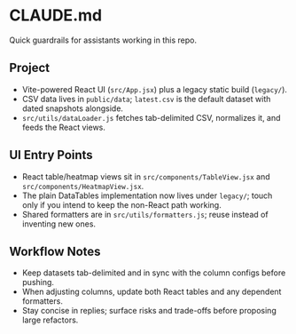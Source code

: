 # CLAUDE.md

Quick guardrails for assistants working in this repo.

## Project
- Vite-powered React UI (`src/App.jsx`) plus a legacy static build (`legacy/`).
- CSV data lives in `public/data`; `latest.csv` is the default dataset with dated snapshots alongside.
- `src/utils/dataLoader.js` fetches tab-delimited CSV, normalizes it, and feeds the React views.

## UI Entry Points
- React table/heatmap views sit in `src/components/TableView.jsx` and `src/components/HeatmapView.jsx`.
- The plain DataTables implementation now lives under `legacy/`; touch only if you intend to keep the non-React path working.
- Shared formatters are in `src/utils/formatters.js`; reuse instead of inventing new ones.

## Workflow Notes
- Keep datasets tab-delimited and in sync with the column configs before pushing.
- When adjusting columns, update both React tables and any dependent formatters.
- Stay concise in replies; surface risks and trade-offs before proposing large refactors.
